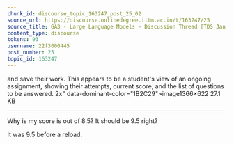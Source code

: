 ```yaml
---
chunk_id: discourse_topic_163247_post_25_02
source_url: https://discourse.onlinedegree.iitm.ac.in/t/163247/25
source_title: GA3 - Large Language Models - Discussion Thread [TDS Jan 2025]
content_type: discourse
tokens: 93
username: 22f3000445
post_number: 25
topic_id: 163247
---
```


 and save their work. This appears to be a student's view of an ongoing assignment, showing their attempts, current score, and the list of questions to be answered. 2x" data-dominant-color="1B2C29">image1366×622 27.1 KB

---

Why is my score is out of 8.5? It should be 9.5 right?

It was 9.5 before a reload.
